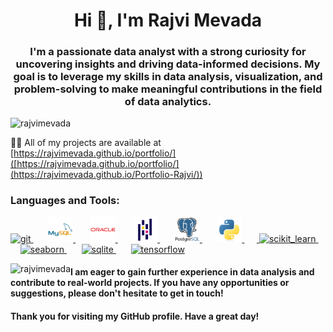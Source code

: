 <h1 align="center">Hi 👋, I'm Rajvi Mevada</h1>
<h3 align="center">I'm a passionate data analyst with a strong curiosity for uncovering insights and driving data-informed decisions. My goal is to leverage my skills in data analysis, visualization, and problem-solving to make meaningful contributions in the field of data analytics.</h3>

<p align="left"> <img src="https://komarev.com/ghpvc/?username=rajvimevada&label=Profile%20views&color=0e75b6&style=flat" alt="rajvimevada" /> </p>

👨‍💻 All of my projects are available at [https://rajvimevada.github.io/portfolio/]([https://rajvimevada.github.io/portfolio/](https://rajvimevada.github.io/Portfolio-Rajvi/))

<h3 align="left">Languages and Tools:</h3>
<p align="left"> <a href="https://git-scm.com/" target="_blank" rel="noreferrer"> <img src="https://www.vectorlogo.zone/logos/git-scm/git-scm-icon.svg" alt="git" width="40" height="40"/> </a> &nbsp &nbsp &nbsp <a href="https://www.mysql.com/" target="_blank" rel="noreferrer"> <img src="https://raw.githubusercontent.com/devicons/devicon/master/icons/mysql/mysql-original-wordmark.svg" alt="mysql" width="40" height="40"/> </a>  &nbsp &nbsp &nbsp <a href="https://www.oracle.com/" target="_blank" rel="noreferrer"> <img src="https://raw.githubusercontent.com/devicons/devicon/master/icons/oracle/oracle-original.svg" alt="oracle" width="40" height="40"/> </a>  &nbsp &nbsp &nbsp <a href="https://pandas.pydata.org/" target="_blank" rel="noreferrer"> <img src="https://raw.githubusercontent.com/devicons/devicon/2ae2a900d2f041da66e950e4d48052658d850630/icons/pandas/pandas-original.svg" alt="pandas" width="40" height="40"/> </a>  &nbsp &nbsp &nbsp <a href="https://www.postgresql.org" target="_blank" rel="noreferrer"> <img src="https://raw.githubusercontent.com/devicons/devicon/master/icons/postgresql/postgresql-original-wordmark.svg" alt="postgresql" width="40" height="40"/> </a>  &nbsp &nbsp &nbsp <a href="https://www.python.org" target="_blank" rel="noreferrer"> <img src="https://raw.githubusercontent.com/devicons/devicon/master/icons/python/python-original.svg" alt="python" width="40" height="40"/> </a>   &nbsp &nbsp &nbsp<a href="https://scikit-learn.org/" target="_blank" rel="noreferrer"> <img src="https://upload.wikimedia.org/wikipedia/commons/0/05/Scikit_learn_logo_small.svg" alt="scikit_learn" width="40" height="40"/> </a>  &nbsp &nbsp &nbsp <a href="https://seaborn.pydata.org/" target="_blank" rel="noreferrer"> <img src="https://seaborn.pydata.org/_images/logo-mark-lightbg.svg" alt="seaborn" width="40" height="40"/> </a>  &nbsp &nbsp &nbsp <a href="https://www.sqlite.org/" target="_blank" rel="noreferrer"> <img src="https://www.vectorlogo.zone/logos/sqlite/sqlite-icon.svg" alt="sqlite" width="40" height="40"/> </a>  &nbsp &nbsp &nbsp <a href="https://www.tensorflow.org" target="_blank" rel="noreferrer"> <img src="https://www.vectorlogo.zone/logos/tensorflow/tensorflow-icon.svg" alt="tensorflow" width="40" height="40"/> </a> </p>

<p><img align="left" src="https://github-readme-stats.vercel.app/api/top-langs?username=rajvimevada&show_icons=true&locale=en&layout=compact" alt="rajvimevada" /></p>

<h4> I am eager to gain further experience in data analysis and contribute to real-world projects. If you have any opportunities or suggestions, please don't hesitate to get in touch! </h4>

<h4> Thank you for visiting my GitHub profile. Have a great day! </h4>
